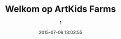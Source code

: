 ---
index: 5
title: "Welkom op ArtKids Farms"
subtitle: ""
author: 1
date: "2015-07-06 13:03:55"
date_gmt: "2015-07-06 11:03:55"
excerpt: ""
content: "<h2>Wij zijn onderweg terug naar het paradijs, ga jij ook mee?</h2>\r\n<p>ArtKids Farms schept omgevingen voor <strong>kinderen en ouders</strong> om opnieuw in contact te komen met de originele schepping en de Schepper van alles wat bestaat. Wij voorzien in advies en praktische ondersteuning in de realisatie van geschaalde lokale (burger)iniatieven voor buurten, wijken, steden en provincies. ArtKids Farms is actief in Nederland, Biafra, Amerika en Engeland.</p>\r\n\r\n<p>Wilt u ook een ArtKids Farms iniatief in uw omgeving ontplooien? Het groeien van natuurlijk voedsel, het opzetten van een gaarkeuken, het kweken van fruitboomgaard of geneeskrachtige kruidentuin voor uw buurt of gemeenschap?</p>\r\n\r\n<a class=\"button is-light is-large\" href=\"#contact\"> Neem contact met ons op!</a>\r\n\r\n<p>Leef een Gelukkig Leven Samen!</p>"
status: "publish"
comment_status: "open"
name: "artkidsfarms"
modified: "2015-09-04 19:52:17"
modified_gmt: "2015-09-04 17:52:17"
content_filtered: ""
parent: 0
guid: "//www.artkidsfoundation.org/artkidsfarms/?page_id=5"
type: "page"
comment_count: 0
categories: []
tags: []
---